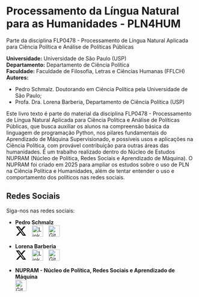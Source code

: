 # Processamento da Língua Natural para as Humanidades - PLN4HUM 

 Parte da disciplina FLP0478 - Processamento de Língua Natural Aplicada para Ciência Política e Análise de Políticas Públicas

**Universidade:** Universidade de São Paulo (USP)  
**Departamento:** Departamento de Ciência Política  
**Faculdade:** Faculdade de Filosofia, Letras e Ciências Humanas (FFLCH)  
**Autores:**  
- Pedro Schmalz. Doutorando em Ciência Política pela Universidade de São Paulo;
- Profa. Dra. Lorena Barberia, Departamento de Ciência Política (USP)

Este livro texto é parte do material da disciplina FLP0478 - Processamento de Língua Natural Aplicada para Ciência Política e Análise de Políticas Públicas, que busca auxiliar os alunos na compreensão básica da linguagem de programação Python, nos pilares fundamentais do Aprendizado de Máquina Supervisionado, e possíveis usos e aplicações na Ciência Política, com provável contribuição para outras áreas das humanidades. É um trabalho realizado dentro do Núcleo de Estudos NUPRAM (Núcleo de Política, Redes Sociais e Aprendizado de Máquina). O NUPRAM foi criado em 2025 para ampliar os estudos sobre o uso de PLN na Ciência Política e Humanidades, além de tentar entender o uso e comportamento dos políticos nas redes sociais.



## Redes Sociais

Siga-nos nas redes sociais:  

- **Pedro Schmalz**  
  [<svg xmlns="http://www.w3.org/2000/svg" viewBox="0 0 512 512" width="30" height="30" style="margin-right: 10px;"><path d="M389.2 48h70.6L305.6 224.2 487 464H345L233.7 318.6 106.5 464H35.8L200.7 275.5 26.8 48H172.4L272.9 180.9 389.2 48zM364.4 421.8h39.1L151.1 88h-42L364.4 421.8z"/></svg>](https://twitter.com/SchmalzPedro)
  [<img src="https://upload.wikimedia.org/wikipedia/commons/thumb/c/ca/LinkedIn_logo_initials.png/30px-LinkedIn_logo_initials.png" alt="LinkedIn" width="30" style="margin-right: 10px;">](https://linkedin.com/in/pedro-schmalz)
  [<img src="https://upload.wikimedia.org/wikipedia/commons/thumb/9/91/Octicons-mark-github.svg/30px-Octicons-mark-github.svg.png" alt="GitHub" width="30">](https://github.com/PedroSchmalz)

- **Lorena Barberia**  
  [<svg xmlns="http://www.w3.org/2000/svg" viewBox="0 0 512 512" width="30" height="30" style="margin-right: 10px;"><path d="M389.2 48h70.6L305.6 224.2 487 464H345L233.7 318.6 106.5 464H35.8L200.7 275.5 26.8 48H172.4L272.9 180.9 389.2 48zM364.4 421.8h39.1L151.1 88h-42L364.4 421.8z"/></svg>](https://twitter.com/lorenagbarberia)
  [<img src="https://upload.wikimedia.org/wikipedia/commons/thumb/c/ca/LinkedIn_logo_initials.png/30px-LinkedIn_logo_initials.png" alt="LinkedIn" width="30" style="margin-right: 10px;">](https://linkedin.com/in/lorena-barberia)
  [<img src="https://upload.wikimedia.org/wikipedia/commons/thumb/9/91/Octicons-mark-github.svg/30px-Octicons-mark-github.svg.png" alt="GitHub" width="30">](https://github.com/LorenaBarberia)

- **NUPRAM - Núcleo de Política, Redes Sociais e Aprendizado de Máquina**  
  [<img src="https://upload.wikimedia.org/wikipedia/commons/thumb/9/91/Octicons-mark-github.svg/30px-Octicons-mark-github.svg.png" alt="GitHub" width="30">](https://github.com/NUPRAM)
